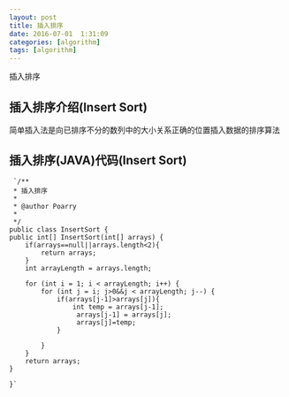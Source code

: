 ```yaml
---
layout: post
title: 插入排序
date: 2016-07-01  1:31:09 
categories: [algorithm]
tags: [algorithm]
---
```


插入排序
<!--more-->

##  插入排序介绍(Insert Sort)

简单插入法是向已排序不分的数列中的大小关系正确的位置插入数据的排序算法


##  插入排序(JAVA)代码(Insert Sort) 
     `/**
	 * 插入排序
	 * 
	 * @author Poarry
	 * 
	 */
	public class InsertSort {
	public int[] InsertSort(int[] arrays) {
		if(arrays==null||arrays.length<2){
			return arrays;
		}
		int arrayLength = arrays.length;
		
		for (int i = 1; i < arrayLength; i++) {
			for (int j = i; j>0&&j < arrayLength; j--) {
				if(arrays[j-1]>arrays[j]){
					int temp = arrays[j-1];
					 arrays[j-1] = arrays[j];
					 arrays[j]=temp;
				}
				
			}
		}
		return arrays;
	}

	}`


